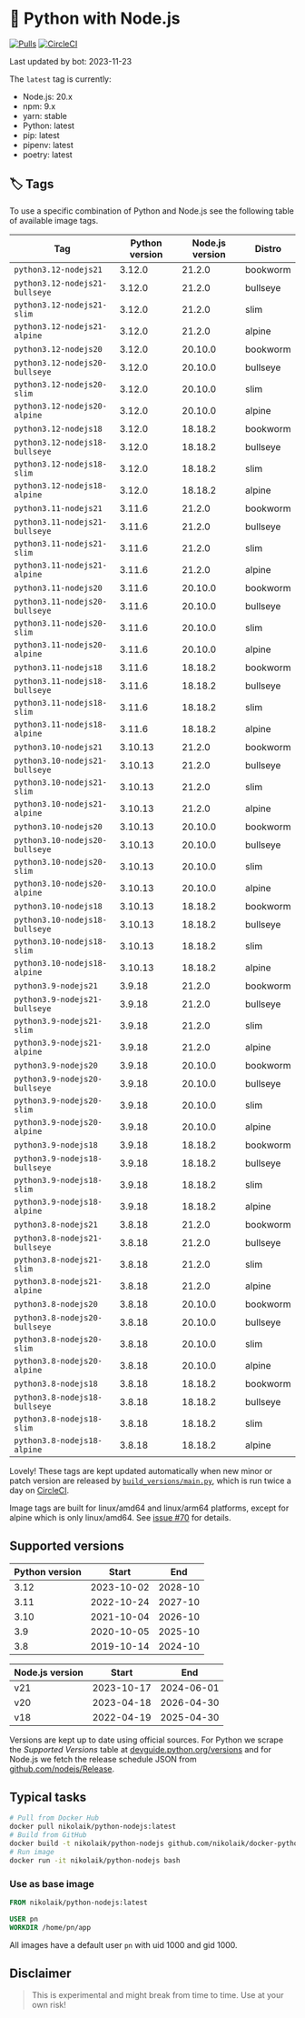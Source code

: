 # 🐳 Python with Node.js

[![Pulls](https://img.shields.io/docker/pulls/nikolaik/python-nodejs.svg?style=flat-square)](https://hub.docker.com/r/nikolaik/python-nodejs/)
[![CircleCI](https://img.shields.io/circleci/project/github/nikolaik/docker-python-nodejs.svg?style=flat-square)](https://circleci.com/gh/nikolaik/docker-python-nodejs)

Last updated by bot: 2023-11-23

The `latest` tag is currently:

- Node.js: 20.x
- npm: 9.x
- yarn: stable
- Python: latest
- pip: latest
- pipenv: latest
- poetry: latest

## 🏷 Tags

To use a specific combination of Python and Node.js see the following table of available image tags.

<!-- TAGS_START -->

Tag | Python version | Node.js version | Distro
--- | --- | --- | ---
`python3.12-nodejs21` | 3.12.0 | 21.2.0 | bookworm
`python3.12-nodejs21-bullseye` | 3.12.0 | 21.2.0 | bullseye
`python3.12-nodejs21-slim` | 3.12.0 | 21.2.0 | slim
`python3.12-nodejs21-alpine` | 3.12.0 | 21.2.0 | alpine
`python3.12-nodejs20` | 3.12.0 | 20.10.0 | bookworm
`python3.12-nodejs20-bullseye` | 3.12.0 | 20.10.0 | bullseye
`python3.12-nodejs20-slim` | 3.12.0 | 20.10.0 | slim
`python3.12-nodejs20-alpine` | 3.12.0 | 20.10.0 | alpine
`python3.12-nodejs18` | 3.12.0 | 18.18.2 | bookworm
`python3.12-nodejs18-bullseye` | 3.12.0 | 18.18.2 | bullseye
`python3.12-nodejs18-slim` | 3.12.0 | 18.18.2 | slim
`python3.12-nodejs18-alpine` | 3.12.0 | 18.18.2 | alpine
`python3.11-nodejs21` | 3.11.6 | 21.2.0 | bookworm
`python3.11-nodejs21-bullseye` | 3.11.6 | 21.2.0 | bullseye
`python3.11-nodejs21-slim` | 3.11.6 | 21.2.0 | slim
`python3.11-nodejs21-alpine` | 3.11.6 | 21.2.0 | alpine
`python3.11-nodejs20` | 3.11.6 | 20.10.0 | bookworm
`python3.11-nodejs20-bullseye` | 3.11.6 | 20.10.0 | bullseye
`python3.11-nodejs20-slim` | 3.11.6 | 20.10.0 | slim
`python3.11-nodejs20-alpine` | 3.11.6 | 20.10.0 | alpine
`python3.11-nodejs18` | 3.11.6 | 18.18.2 | bookworm
`python3.11-nodejs18-bullseye` | 3.11.6 | 18.18.2 | bullseye
`python3.11-nodejs18-slim` | 3.11.6 | 18.18.2 | slim
`python3.11-nodejs18-alpine` | 3.11.6 | 18.18.2 | alpine
`python3.10-nodejs21` | 3.10.13 | 21.2.0 | bookworm
`python3.10-nodejs21-bullseye` | 3.10.13 | 21.2.0 | bullseye
`python3.10-nodejs21-slim` | 3.10.13 | 21.2.0 | slim
`python3.10-nodejs21-alpine` | 3.10.13 | 21.2.0 | alpine
`python3.10-nodejs20` | 3.10.13 | 20.10.0 | bookworm
`python3.10-nodejs20-bullseye` | 3.10.13 | 20.10.0 | bullseye
`python3.10-nodejs20-slim` | 3.10.13 | 20.10.0 | slim
`python3.10-nodejs20-alpine` | 3.10.13 | 20.10.0 | alpine
`python3.10-nodejs18` | 3.10.13 | 18.18.2 | bookworm
`python3.10-nodejs18-bullseye` | 3.10.13 | 18.18.2 | bullseye
`python3.10-nodejs18-slim` | 3.10.13 | 18.18.2 | slim
`python3.10-nodejs18-alpine` | 3.10.13 | 18.18.2 | alpine
`python3.9-nodejs21` | 3.9.18 | 21.2.0 | bookworm
`python3.9-nodejs21-bullseye` | 3.9.18 | 21.2.0 | bullseye
`python3.9-nodejs21-slim` | 3.9.18 | 21.2.0 | slim
`python3.9-nodejs21-alpine` | 3.9.18 | 21.2.0 | alpine
`python3.9-nodejs20` | 3.9.18 | 20.10.0 | bookworm
`python3.9-nodejs20-bullseye` | 3.9.18 | 20.10.0 | bullseye
`python3.9-nodejs20-slim` | 3.9.18 | 20.10.0 | slim
`python3.9-nodejs20-alpine` | 3.9.18 | 20.10.0 | alpine
`python3.9-nodejs18` | 3.9.18 | 18.18.2 | bookworm
`python3.9-nodejs18-bullseye` | 3.9.18 | 18.18.2 | bullseye
`python3.9-nodejs18-slim` | 3.9.18 | 18.18.2 | slim
`python3.9-nodejs18-alpine` | 3.9.18 | 18.18.2 | alpine
`python3.8-nodejs21` | 3.8.18 | 21.2.0 | bookworm
`python3.8-nodejs21-bullseye` | 3.8.18 | 21.2.0 | bullseye
`python3.8-nodejs21-slim` | 3.8.18 | 21.2.0 | slim
`python3.8-nodejs21-alpine` | 3.8.18 | 21.2.0 | alpine
`python3.8-nodejs20` | 3.8.18 | 20.10.0 | bookworm
`python3.8-nodejs20-bullseye` | 3.8.18 | 20.10.0 | bullseye
`python3.8-nodejs20-slim` | 3.8.18 | 20.10.0 | slim
`python3.8-nodejs20-alpine` | 3.8.18 | 20.10.0 | alpine
`python3.8-nodejs18` | 3.8.18 | 18.18.2 | bookworm
`python3.8-nodejs18-bullseye` | 3.8.18 | 18.18.2 | bullseye
`python3.8-nodejs18-slim` | 3.8.18 | 18.18.2 | slim
`python3.8-nodejs18-alpine` | 3.8.18 | 18.18.2 | alpine

<!-- TAGS_END -->

Lovely! These tags are kept updated automatically when new minor or patch version are released by [`build_versions/main.py`](./build_versions/main.py), which is run twice a day on [CircleCI](https://circleci.com/gh/nikolaik/docker-python-nodejs).

Image tags are built for linux/amd64 and linux/arm64 platforms, except for alpine which is only linux/amd64. See [issue #70](https://github.com/nikolaik/docker-python-nodejs/issues/70) for details.

## Supported versions

<!-- SUPPORTED_VERSIONS_START -->

Python version | Start | End
--- | --- | ---
3.12 | 2023-10-02 | 2028-10
3.11 | 2022-10-24 | 2027-10
3.10 | 2021-10-04 | 2026-10
3.9 | 2020-10-05 | 2025-10
3.8 | 2019-10-14 | 2024-10

Node.js version | Start | End
--- | --- | ---
v21 | 2023-10-17 | 2024-06-01
v20 | 2023-04-18 | 2026-04-30
v18 | 2022-04-19 | 2025-04-30

<!-- SUPPORTED_VERSIONS_END -->

Versions are kept up to date using official sources. For Python we scrape the _Supported Versions_ table at [devguide.python.org/versions](https://devguide.python.org/versions/#supported-versions) and for Node.js we fetch the release schedule JSON from [github.com/nodejs/Release](https://github.com/nodejs/Release/blob/main/schedule.json).

## Typical tasks

```bash
# Pull from Docker Hub
docker pull nikolaik/python-nodejs:latest
# Build from GitHub
docker build -t nikolaik/python-nodejs github.com/nikolaik/docker-python-nodejs
# Run image
docker run -it nikolaik/python-nodejs bash
```

### Use as base image

```Dockerfile
FROM nikolaik/python-nodejs:latest

USER pn
WORKDIR /home/pn/app
```

All images have a default user `pn` with uid 1000 and gid 1000.

## Disclaimer

> This is experimental and might break from time to time. Use at your own risk!

